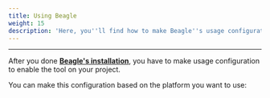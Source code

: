 ```yaml
---
title: Using Beagle
weight: 15
description: 'Here, you''ll find how to make Beagle''s usage configuration for your project.'
---
```


---

After you done [**Beagle's installation**](/docs/get-started/installing-beagle/), you have to make usage configuration to enable the tool on your project. 

You can make this configuration based on the platform you want to use:
